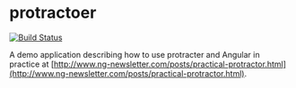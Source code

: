 protractoer
===========

[![Build Status](https://secure.travis-ci.org/site-demo/protractoer.png?branch=master)](http://travis-ci.org/site-demo/protractoer)

A demo application describing how to use protracter and Angular in practice at [http://www.ng-newsletter.com/posts/practical-protractor.html](http://www.ng-newsletter.com/posts/practical-protractor.html).
